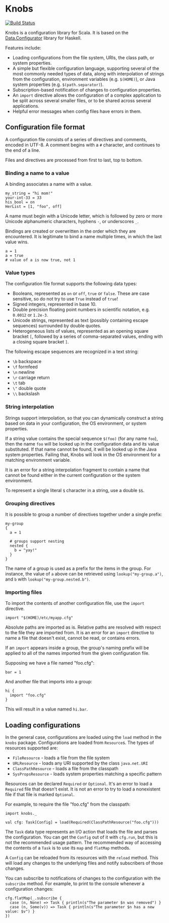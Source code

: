 Knobs
=====

[![Build Status](http://jm-media.sc.intel.com:8080/buildStatus/icon?job=WebServices-knobs)](http://jm-media.sc.intel.com:8080/job/WebServices-knobs/)

Knobs is a configuration library for Scala. It is based on the [Data.Configurator](https://github.com/bos/configurator/) library for Haskell.

Features include:

  * Loading configurations from the file system, URIs, the class path, or system properties.
  * A simple but flexible configuration language, supporting  several of the most commonly needed types of data, along with interpolation of strings from the configuration, environment variables (e.g. `$(HOME)`), or Java system properties (e.g. `$(path.separator)`).
  * Subscription-based notification of changes to configuration properties.
  * An `import` directive allows the configuration of a complex application to be split across several smaller files, or to be shared across several applications.
  * Helpful error messages when config files have errors in them.

## Configuration file format ###

A configuration file consists of a series of directives and comments, encoded in UTF-8. A comment begins with a `#` character, and continues to the end of a line.

Files and directives are processed from first to last, top to bottom.

### Binding a name to a value ###

A binding associates a name with a value.

```
my_string = "hi mom!"
your-int-33 = 33
his_bool = on
HerList = [1, "foo", off]
```

A name must begin with a Unicode letter, which is followed by zero or more Unicode alphanumeric characters, hyphens `-`, or underscores `_`.

Bindings are created or overwritten in the order which they are encountered. It is legitimate to bind a name multiple times, in which the last value wins.

```
a = 1
a = true
# value of a is now true, not 1
```

### Value types ###

The configuration file format supports the following data types:

  * Booleans, represented as `on` or `off`, `true` or `false`. These are case sensitive, so do not try to use `True` instead of `true`!
  * Signed integers, represented in base 10.
  * Double precision floating point numbers in scientific notation, e.g. `0.0012` or `1.2e-3`.
  * Unicode strings, represented as text (possibly containing escape sequences) surrounded by double quotes.
  * Heterogeneous lists of values, represented as an opening square bracket `[`, followed by a series of comma-separated values, ending with a closing square bracket `]`.

The following escape sequences are recognized in a text string:

  * `\b` backspace
  * `\f` formfeed
  * `\n` newline
  * `\r` carriage return
  * `\t` tab
  * `\"` double quote
  * `\\` backslash

### String interpolation ###

Strings support interpolation, so that you can dynamically construct a string based on data in your configuration, the OS environment, or system properties.

If a string value contains the special sequence `$(foo)` (for any name `foo`), then the name `foo` will be looked up in the configuration data and its value substituted. If that name cannot be found, it will be looked up in the Java system properties. Failing that, Knobs will look in the OS environment for a matching environment variable.

It is an error for a string interpolation fragment to contain a name that cannot be found either in the current configuration or the system environment.

To represent a single literal `$` character in a string, use a double `$$`.

### Grouping directives ###

It is possible to group a number of directives together under a single prefix:

```
my-group
{
  a = 1

  # groups support nesting
  nested {
    b = "yay!"
  }
}
```

The name of a group is used as a prefix for the items in the group. For instance, the value of `a` above can be retrieved using `lookup("my-group.a")`, and `b` with `lookup("my-group.nested.b")`.

### Importing files ###

To import the contents of another configuration file, use the `import` directive.

```
import "$(HOME)/etc/myapp.cfg"
```

Absolute paths are imported as is. Relative paths are resolved with respect to the file they are imported from. It is an error for an `import` directive to name a file that doesn't exist, cannot be read, or contains errors.

If an `import` appears inside a group, the group's naming prefix will be applied to all of the names imported from the given configuration file.

Supposing we have a file named "foo.cfg":

```
bar = 1
```

And another file that imports into a group: 

```
hi {
  import "foo.cfg"
}
```

This will result in a value named `hi.bar`.

## Loading configurations ##

In the general case, configurations are loaded using the `load` method in the `knobs` package. Configurations are loaded from `Resource`s. The types of resources supported are:

  * `FileResource` - loads a file from the file system
  * `URLResource` - loads any URI supported by the class `java.net.URI`
  * `ClassPathResource` - loads a file from the classpath
  * `SysPropsResource` - loads system properties matching a specific pattern

Resources can be declared `Required` or `Optional`. It's an error to load a `Required` file that doesn't exist. It is not an error to try to load a nonexistent file if that file is marked `Optional`.

For example, to require the file "foo.cfg" from the classpath:

```
import knobs._

val cfg: Task[Config] = load(Required(ClassPathResource("foo.cfg")))
```

The `Task` data type represents an I/O action that loads the file and parses the configuration. You can get the `Config` out of it with `cfg.run`, but this is not the recommended usage pattern. The recommended way of accessing the contents of a `Task` is to use its `map` and `flatMap` methods.

A `Config` can be reloaded from its resources with the `reload` method. This will load any changes to the underlying files and notify subscribers of those changes.

You can subscribe to notifications of changes to the configuration with the `subscribe` method. For example, to print to the console whenever a configuration changes:

```
cfg.flatMap(_.subscribe {
  case (n, None) => Task { println(s"The parameter $n was removed") }
  case (n, Some(v)) => Task { println(s"The parameter $n has a new value: $v") }
})
```

